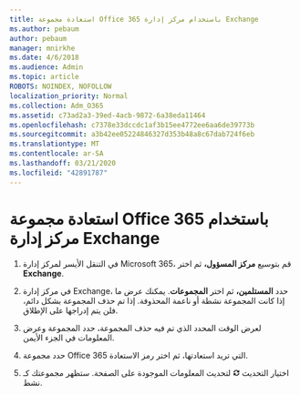 ```yaml
---
title: استعادة مجموعة Office 365 باستخدام مركز إدارة Exchange
ms.author: pebaum
author: pebaum
manager: mnirkhe
ms.date: 4/6/2018
ms.audience: Admin
ms.topic: article
ROBOTS: NOINDEX, NOFOLLOW
localization_priority: Normal
ms.collection: Adm_O365
ms.assetid: c73ad2a3-39ed-4acb-9872-6a38eda11464
ms.openlocfilehash: c7378e33dccdc1af3b15ee4772ee6aa6de39773b
ms.sourcegitcommit: a3b42ee05224846327d353b48a8c67dab724f6eb
ms.translationtype: MT
ms.contentlocale: ar-SA
ms.lasthandoff: 03/21/2020
ms.locfileid: "42891787"
---
```

# <a name="restore-an-office-365-group-using-the-exchange-admin-center"></a>استعادة مجموعة Office 365 باستخدام مركز إدارة Exchange

1. في التنقل الأيسر لمركز إدارة Microsoft 365، قم بتوسيع **مركز المسؤول،** ثم اختر **Exchange**.
    
2. في مركز إدارة Exchange، حدد **المستلمين،** ثم اختر **المجموعات**. يمكنك عرض ما إذا كانت المجموعة نشطة أو ناعمة المحذوفة. إذا تم حذف المجموعة بشكل دائم، فلن يتم إدراجها على الإطلاق.
    
3. لعرض الوقت المحدد الذي تم فيه حذف المجموعة، حدد المجموعة وعرض المعلومات في الجزء الأيمن.
    
4. حدد مجموعة Office 365 التي تريد استعادتها، ثم اختر رمز الاستعادة.
    
5. اختيار التحديث ![رمز التحديث](media/6464df90-2a91-4c1f-92a6-9a38c7696ac3.gif) لتحديث المعلومات الموجودة على الصفحة. ستظهر مجموعتك كـ نشط. 
    

